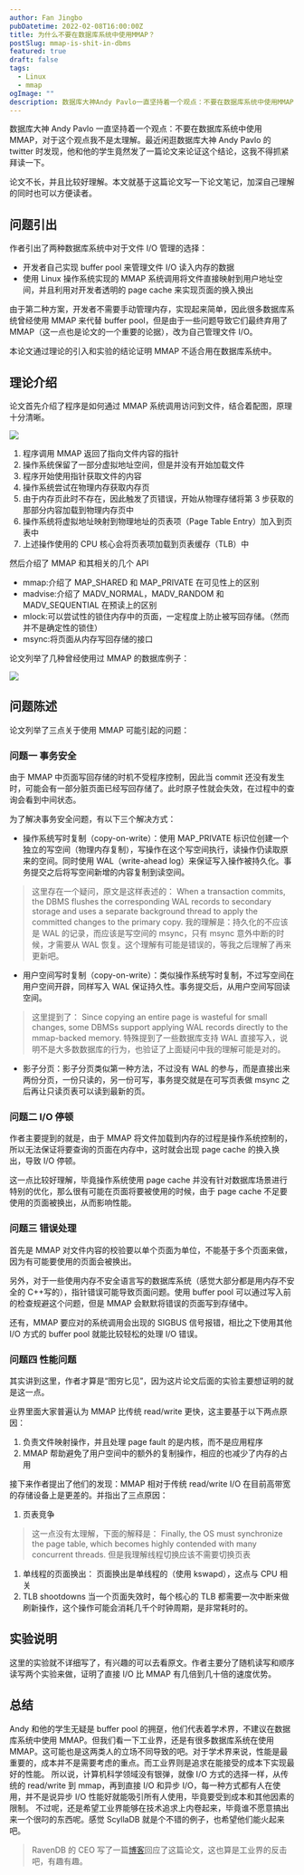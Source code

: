 ```yaml
---
author: Fan Jingbo
pubDatetime: 2022-02-08T16:00:00Z
title: 为什么不要在数据库系统中使用MMAP？
postSlug: mmap-is-shit-in-dbms
featured: true
draft: false
tags:
  - Linux
  - mmap
ogImage: ""
description: 数据库大神Andy Pavlo一直坚持着一个观点：不要在数据库系统中使用MMAP，对于这个观点我不是太理解。最近闲逛数据库大神Andy Pavlo的twitter时发现，他和他的学生竟然发了一篇论文来论证这个结论，这我不得抓紧拜读一下。
---
```


数据库大神 Andy Pavlo 一直坚持着一个观点：不要在数据库系统中使用 MMAP，对于这个观点我不是太理解。最近闲逛数据库大神 Andy Pavlo 的 twitter 时发现，他和他的学生竟然发了一篇论文来论证这个结论，这我不得抓紧拜读一下。

论文不长，并且比较好理解。本文就基于这篇论文写一下论文笔记，加深自己理解的同时也可以方便读者。

## 问题引出

作者引出了两种数据库系统中对于文件 I/O 管理的选择：

- 开发者自己实现 buffer pool 来管理文件 I/O 读入内存的数据
- 使用 Linux 操作系统实现的 MMAP 系统调用将文件直接映射到用户地址空间，并且利用对开发者透明的 page cache 来实现页面的换入换出

由于第二种方案，开发者不需要手动管理内存，实现起来简单，因此很多数据库系统曾经使用 MMAP 来代替 buffer pool，但是由于一些问题导致它们最终弃用了 MMAP（这一点也是论文的一个重要的论据），改为自己管理文件 I/O。

本论文通过理论的引入和实验的结论证明 MMAP 不适合用在数据库系统中。

## 理论介绍

论文首先介绍了程序是如何通过 MMAP 系统调用访问到文件，结合着配图，原理十分清晰。

![](/assets/mmap.png)

1. 程序调用 MMAP 返回了指向文件内容的指针
2. 操作系统保留了一部分虚拟地址空间，但是并没有开始加载文件
3. 程序开始使用指针获取文件的内容
4. 操作系统尝试在物理内存获取内存页
5. 由于内存页此时不存在，因此触发了页错误，开始从物理存储将第 3 步获取的那部分内容加载到物理内存页中
6. 操作系统将虚拟地址映射到物理地址的页表项（Page Table Entry）加入到页表中
7. 上述操作使用的 CPU 核心会将页表项加载到页表缓存（TLB）中

然后介绍了 MMAP 和其相关的几个 API

- mmap:介绍了 MAP_SHARED 和 MAP_PRIVATE 在可见性上的区别
- madvise:介绍了 MADV_NORMAL，MADV_RANDOM 和 MADV_SEQUENTIAL 在预读上的区别
- mlock:可以尝试性的锁住内存中的页面，一定程度上防止被写回存储。（然而并不是确定性的锁住）
- msync:将页面从内存写回存储的接口

论文列举了几种曾经使用过 MMAP 的数据库例子：

![](/assets/mmap-based-dbms.png)

## 问题陈述

论文列举了三点关于使用 MMAP 可能引起的问题：

### 问题一 事务安全

由于 MMAP 中页面写回存储的时机不受程序控制，因此当 commit 还没有发生时，可能会有一部分脏页面已经写回存储了。此时原子性就会失效，在过程中的查询会看到中间状态。

为了解决事务安全问题，有以下三个解决方式：

- 操作系统写时复制（copy-on-write）：使用 MAP_PRIVATE 标识位创建一个独立的写空间（物理内存复制），写操作在这个写空间执行，读操作仍读取原来的空间。同时使用 WAL（write-ahead log）来保证写入操作被持久化。事务提交之后将写空间新增的内容复制到读空间。

> 这里存在一个疑问，原文是这样表述的：
> When a transaction
> commits, the DBMS flushes the corresponding WAL records to
> secondary storage and uses a separate background thread to apply
> the committed changes to the primary copy.
> 我的理解是：持久化的不应该是 WAL 的记录，而应该是写空间的 msync，只有 msync 意外中断的时候，才需要从 WAL 恢复。这个理解有可能是错误的，等我之后理解了再来更新吧。

- 用户空间写时复制（copy-on-write）：类似操作系统写时复制，不过写空间在用户空间开辟，同样写入 WAL 保证持久性。事务提交后，从用户空间写回读空间。

> 这里提到了：
> Since copying an entire page is wasteful
> for small changes, some DBMSs support applying WAL records
> directly to the mmap-backed memory.
> 特殊提到了一些数据库支持 WAL 直接写入，说明不是大多数数据库的行为，也验证了上面疑问中我的理解可能是对的。

- 影子分页：影子分页类似第一种方法，不过没有 WAL 的参与，而是直接出来两份分页，一份只读的，另一份可写，事务提交就是在可写页表做 msync 之后再让只读页表可以读到最新的页。

### 问题二 I/O 停顿

作者主要提到的就是，由于 MMAP 将文件加载到内存的过程是操作系统控制的，所以无法保证将要查询的页面在内存中，这时就会出现 page cache 的换入换出，导致 I/O 停顿。

这一点比较好理解，毕竟操作系统使用 page cache 并没有针对数据库场景进行特别的优化，那么很有可能在页面将要被使用的时候，由于 page cache 不足要使用的页面被换出，从而影响性能。

### 问题三 错误处理

首先是 MMAP 对文件内容的校验要以单个页面为单位，不能基于多个页面来做，因为有可能要使用的页面会被换出。

另外，对于一些使用内存不安全语言写的数据库系统（感觉大部分都是用内存不安全的 C++写的），指针错误可能导致页面问题。使用 buffer pool 可以通过写入前的检查规避这个问题，但是 MMAP 会默默将错误的页面写到存储中。

还有，MMAP 要应对的系统调用会出现的 SIGBUS 信号报错，相比之下使用其他 I/O 方式的 buffer pool 就能比较轻松的处理 I/O 错误。

### 问题四 性能问题

其实讲到这里，作者才算是“图穷匕见”，因为这片论文后面的实验主要想证明的就是这一点。

业界里面大家普遍认为 MMAP 比传统 read/write 更快，这主要基于以下两点原因：

1. 负责文件映射操作，并且处理 page fault 的是内核，而不是应用程序
2. MMAP 帮助避免了用户空间中的额外的复制操作，相应的也减少了内存的占用

接下来作者提出了他们的发现：MMAP 相对于传统 read/write I/O 在目前高带宽的存储设备上是更差的。并指出了三点原因：

1. 页表竞争

> 这一点没有太理解，下面的解释是：
> Finally,
> the OS must synchronize the page table, which becomes highly
> contended with many concurrent threads.
> 但是我理解线程切换应该不需要切换页表

1. 单线程的页面换出：
   页面换出是单线程的（使用 kswapd），这点与 CPU 相关
2. TLB shootdowns
   当一个页面失效时，每个核心的 TLB 都需要一次中断来做刷新操作，这个操作可能会消耗几千个时钟周期，是非常耗时的。

## 实验说明

这里的实验就不详细写了，有兴趣的可以去看原文。作者主要分了随机读写和顺序读写两个实验来做，证明了直接 I/O 比 MMAP 有几倍到几十倍的速度优势。

## 总结

Andy 和他的学生无疑是 buffer pool 的拥趸，他们代表着学术界，不建议在数据库系统中使用 MMAP。但我们看一下工业界，还是有很多数据库系统在使用 MMAP。这可能也是这两类人的立场不同导致的吧。对于学术界来说，性能是最重要的，成本并不是需要考虑的重点。而工业界则是追求在能接受的成本下实现最好的性能。
所以说，计算机科学领域没有银弹，就像 I/O 方式的选择一样，从传统的 read/write 到 mmap，再到直接 I/O 和异步 I/O，每一种方式都有人在使用，并不是说异步 I/O 性能好就能吸引所有人使用，毕竟要受到成本和其他因素的限制。
不过呢，还是希望工业界能够在技术追求上内卷起来，毕竟谁不愿意搞出来一个很叼的东西呢。感觉 ScyllaDB 就是个不错的例子，也希望他们能火起来吧。

> RavenDB 的 CEO 写了一篇[博客](https://ravendb.net/articles/re-are-you-sure-you-want-to-use-mmap-in-your-database-management-system)回应了这篇论文，这也算是工业界的反击吧，有趣有趣。
